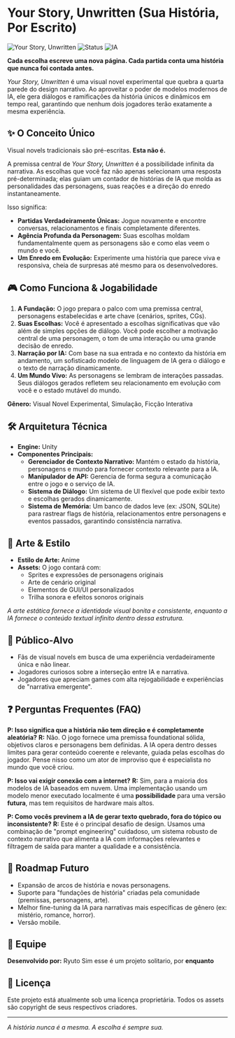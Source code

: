 # Your Story, Unwritten (Sua História, Por Escrito)

![Your Story, Unwritten](https://img.shields.io/badge/Engine-Unity-000000?style=for-the-badge&logo=unity)
![Status](https://img.shields.io/badge/Status-Em%20Desenvolvimento-orange?style=for-the-badge)
![IA](https://img.shields.io/badge/Dialogos-Gerados%20por%20IA-blueviolet?style=for-the-badge)

**Cada escolha escreve uma nova página. Cada partida conta uma história que nunca foi contada antes.**

*Your Story, Unwritten* é uma visual novel experimental que quebra a quarta parede do design narrativo. Ao aproveitar o poder de modelos modernos de IA, ele gera diálogos e ramificações da história únicos e dinâmicos em tempo real, garantindo que nenhum dois jogadores terão exatamente a mesma experiência.

## ✨ O Conceito Único

Visual novels tradicionais são pré-escritas. **Esta não é.**

A premissa central de *Your Story, Unwritten* é a possibilidade infinita da narrativa. As escolhas que você faz não apenas selecionam uma resposta pré-determinada; elas guiam um contador de histórias de IA que molda as personalidades das personagens, suas reações e a direção do enredo instantaneamente.

Isso significa:
*   **Partidas Verdadeiramente Únicas:** Jogue novamente e encontre conversas, relacionamentos e finais completamente diferentes.
*   **Agência Profunda da Personagem:** Suas escolhas moldam fundamentalmente quem as personagens são e como elas veem o mundo e você.
*   **Um Enredo em Evolução:** Experimente uma história que parece viva e responsiva, cheia de surpresas até mesmo para os desenvolvedores.

## 🎮 Como Funciona & Jogabilidade

1.  **A Fundação:** O jogo prepara o palco com uma premissa central, personagens estabelecidas e arte chave (cenários, sprites, CGs).
2.  **Suas Escolhas:** Você é apresentado a escolhas significativas que vão além de simples opções de diálogo. Você pode escolher a motivação central de uma personagem, o tom de uma interação ou uma grande decisão de enredo.
3.  **Narração por IA:** Com base na sua entrada e no contexto da história em andamento, um sofisticado modelo de linguagem de IA gera o diálogo e o texto de narração dinamicamente.
4.  **Um Mundo Vivo:** As personagens se lembram de interações passadas. Seus diálogos gerados refletem seu relacionamento em evolução com você e o estado mutável do mundo.

**Gênero:** Visual Novel Experimental, Simulação, Ficção Interativa

## 🛠️ Arquitetura Técnica

*   **Engine:** Unity
*   **Componentes Principais:**
    *   **Gerenciador de Contexto Narrativo:** Mantém o estado da história, personagens e mundo para fornecer contexto relevante para a IA.
    *   **Manipulador de API:** Gerencia de forma segura a comunicação entre o jogo e o serviço de IA.
    *   **Sistema de Diálogo:** Um sistema de UI flexível que pode exibir texto e escolhas gerados dinamicamente.
    *   **Sistema de Memória:** Um banco de dados leve (ex: JSON, SQLite) para rastrear flags de história, relacionamentos entre personagens e eventos passados, garantindo consistência narrativa.

## 🎨 Arte & Estilo

*   **Estilo de Arte:** Anime
*   **Assets:** O jogo contará com:
    *   Sprites e expressões de personagens originais
    *   Arte de cenário original
    *   Elementos de GUI/UI personalizados
    *   Trilha sonora e efeitos sonoros originais

*A arte estática fornece a identidade visual bonita e consistente, enquanto a IA fornece o conteúdo textual infinito dentro dessa estrutura.*

## 🎯 Público-Alvo

*   Fãs de visual novels em busca de uma experiência verdadeiramente única e não linear.
*   Jogadores curiosos sobre a interseção entre IA e narrativa.
*   Jogadores que apreciam games com alta rejogabilidade e experiências de "narrativa emergente".

## ❓ Perguntas Frequentes (FAQ)

**P: Isso significa que a história não tem direção e é completamente aleatória?**
**R:** Não. O jogo fornece uma premissa foundational sólida, objetivos claros e personagens bem definidas. A IA opera dentro desses limites para gerar conteúdo coerente e relevante, guiada pelas escolhas do jogador. Pense nisso como um ator de improviso que é especialista no mundo que você criou.

**P: Isso vai exigir conexão com a internet?**
**R:** Sim, para a maioria dos modelos de IA baseados em nuvem. Uma implementação usando um modelo menor executado localmente é uma **possibilidade** para uma versão **futura**, mas tem requisitos de hardware mais altos.

**P: Como vocês previnem a IA de gerar texto quebrado, fora do tópico ou inconsistente?**
**R:** Este é o principal desafio de design. Usamos uma combinação de "prompt engineering" cuidadoso, um sistema robusto de contexto narrativo que alimenta a IA com informações relevantes e filtragem de saída para manter a qualidade e a consistência.

## 🔮 Roadmap Futuro

*   Expansão de arcos de história e novas personagens.
*   Suporte para "fundações de história" criadas pela comunidade (premissas, personagens, arte).
*   Melhor fine-tuning da IA para narrativas mais específicas de gênero (ex: mistério, romance, horror).
*   Versão mobile.

## 👥 Equipe

**Desenvolvido por:** Ryuto
Sim esse é um projeto solitario, por **enquanto**


## 📄 Licença

Este projeto está atualmente sob uma licença proprietária. Todos os assets são copyright de seus respectivos criadores.

---

*A história nunca é a mesma. A escolha é sempre sua.*
